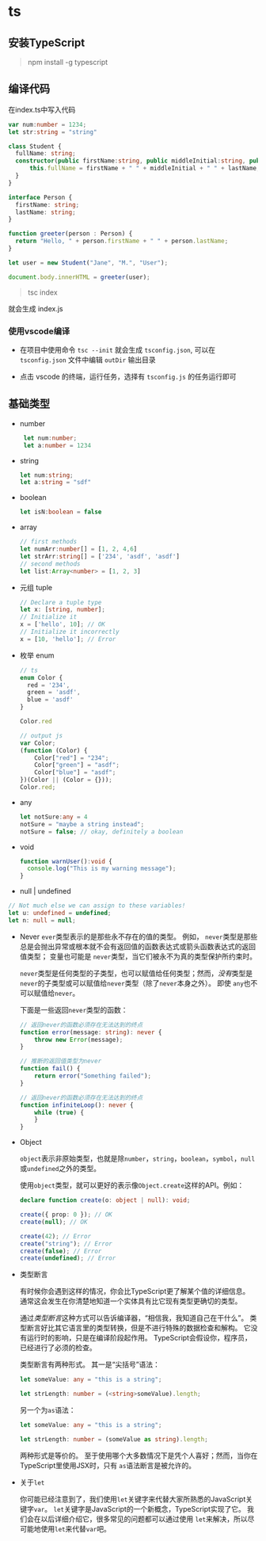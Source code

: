 # ts

## 安装TypeScript

> npm install -g typescript

## 编译代码

在index.ts中写入代码

```ts
var num:number = 1234;
let str:string = "string"

class Student {
  fullName: string;
  constructor(public firstName:string, public middleInitial:string, public lastName:string) {
      this.fullName = firstName + " " + middleInitial + " " + lastName;
  }
}

interface Person {
  firstName: string;
  lastName: string;
}

function greeter(person : Person) {
  return "Hello, " + person.firstName + " " + person.lastName;
}

let user = new Student("Jane", "M.", "User");

document.body.innerHTML = greeter(user);

```

> tsc index

就会生成 index.js

### 使用vscode编译

- 在项目中使用命令 `tsc --init` 就会生成 `tsconfig.json`, 可以在 `tsconfig.json` 文件中编辑 `outDir` 输出目录

- 点击 vscode 的终端，运行任务，选择有 `tsconfig.js` 的任务运行即可


## 基础类型
- number

  ```ts
   let num:number;
   let a:number = 1234
   ```
- string

   ```ts
   let num:string;
   let a:string = "sdf"
   ```
- boolean

  ```ts
  let isN:boolean = false

  ```
- array
  ```ts
  // first methods
  let numArr:number[] = [1, 2, 4,6]
  let strArr:string[] = ['234', 'asdf', 'asdf']
  // second methods
  let list:Array<number> = [1, 2, 3]
  ```
- 元组 tuple
  ```ts
  // Declare a tuple type
  let x: [string, number];
  // Initialize it
  x = ['hello', 10]; // OK
  // Initialize it incorrectly
  x = [10, 'hello']; // Error
  ```
- 枚举 enum 

  ```ts   
  // ts
  enum Color {
    red = '234',
    green = 'asdf',
    blue = 'asdf'
  }

  Color.red

  // output js
  var Color;
  (function (Color) {
      Color["red"] = "234";
      Color["green"] = "asdf";
      Color["blue"] = "asdf";
  })(Color || (Color = {}));
  Color.red;
  ```
- any
  ```ts
  let notSure:any = 4
  notSure = "maybe a string instead";
  notSure = false; // okay, definitely a boolean
  ```
- void 
  ```ts
  function warnUser():void {
    console.log("This is my warning message");
  }

  ```
-  null |  undefined
  ```ts
  // Not much else we can assign to these variables!
  let u: undefined = undefined;
  let n: null = null;
  ```
- Never
  `ever`类型表示的是那些永不存在的值的类型。 例如， `never`类型是那些总是会抛出异常或根本就不会有返回值的函数表达式或箭头函数表达式的返回值类型； 变量也可能是 `never`类型，当它们被永不为真的类型保护所约束时。

  `never`类型是任何类型的子类型，也可以赋值给任何类型；然而，*没有*类型是`never`的子类型或可以赋值给`never`类型（除了`never`本身之外）。 即使 `any`也不可以赋值给`never`。

  下面是一些返回`never`类型的函数：

  ```ts
  // 返回never的函数必须存在无法达到的终点
  function error(message: string): never {
      throw new Error(message);
  }

  // 推断的返回值类型为never
  function fail() {
      return error("Something failed");
  }

  // 返回never的函数必须存在无法达到的终点
  function infiniteLoop(): never {
      while (true) {
      }
  }
  ```
- Object

  `object`表示非原始类型，也就是除`number`，`string`，`boolean`，`symbol`，`null`或`undefined`之外的类型。

  使用`object`类型，就可以更好的表示像`Object.create`这样的API。例如：

  ```ts
  declare function create(o: object | null): void;

  create({ prop: 0 }); // OK
  create(null); // OK

  create(42); // Error
  create("string"); // Error
  create(false); // Error
  create(undefined); // Error
  ```

- 类型断言

  有时候你会遇到这样的情况，你会比TypeScript更了解某个值的详细信息。 通常这会发生在你清楚地知道一个实体具有比它现有类型更确切的类型。

  通过*类型断言*这种方式可以告诉编译器，“相信我，我知道自己在干什么”。 类型断言好比其它语言里的类型转换，但是不进行特殊的数据检查和解构。 它没有运行时的影响，只是在编译阶段起作用。 TypeScript会假设你，程序员，已经进行了必须的检查。

  类型断言有两种形式。 其一是“尖括号”语法：

  ```ts
  let someValue: any = "this is a string";

  let strLength: number = (<string>someValue).length;
  ```

  另一个为`as`语法：

  ```ts
  let someValue: any = "this is a string";

  let strLength: number = (someValue as string).length;
  ```

  两种形式是等价的。 至于使用哪个大多数情况下是凭个人喜好；然而，当你在TypeScript里使用JSX时，只有 `as`语法断言是被允许的。

- 关于`let`

  你可能已经注意到了，我们使用`let`关键字来代替大家所熟悉的JavaScript关键字`var`。 `let`关键字是JavaScript的一个新概念，TypeScript实现了它。 我们会在以后详细介绍它，很多常见的问题都可以通过使用 `let`来解决，所以尽可能地使用`let`来代替`var`吧。
